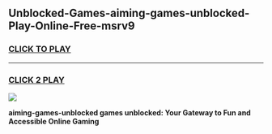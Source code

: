 
## Unblocked-Games-aiming-games-unblocked-Play-Online-Free-msrv9
<h3>
<a href="https://premium76.site?title=aiming-games-unblocked&ref=26A">CLICK TO PLAY</a></h3>
<hr>

<h3>
<a href="https://premium76.site?title=aiming-games-unblocked&ref=26A">CLICK 2 PLAY</a>
  
</h3>

<a href="https://premium76.site?title=aiming-games-unblocked&ref=26A"><img src="https://clearcache.store/games.png"></a>


**aiming-games-unblocked games unblocked: Your Gateway to Fun and Accessible Online Gaming**
